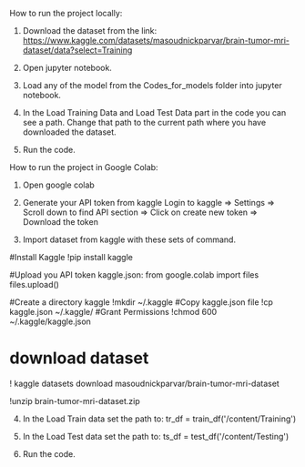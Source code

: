How to run the project locally:

1. Download the dataset from the link: https://www.kaggle.com/datasets/masoudnickparvar/brain-tumor-mri-dataset/data?select=Training

2. Open jupyter notebook.

3. Load any of the model from the Codes_for_models folder into jupyter notebook.

4.  In the Load Training Data and Load Test Data part in the code you can see a path. Change that path to the current path where you have downloaded the dataset.

5. Run the code.


How to run the project in Google Colab:

1. Open google colab

2. Generate your API token from kaggle 
 Login to kaggle => Settings => Scroll down to find API section => Click on create new token => Download the token

3. Import dataset from kaggle with these sets of command.
	
#Install Kaggle
!pip install kaggle

#Upload you API token kaggle.json:
from google.colab import files
files.upload()

#Create a directory kaggle
!mkdir ~/.kaggle
#Copy kaggle.json file
!cp kaggle.json ~/.kaggle/
#Grant Permissions
!chmod 600 ~/.kaggle/kaggle.json

# download dataset
! kaggle datasets download  masoudnickparvar/brain-tumor-mri-dataset

!unzip brain-tumor-mri-dataset.zip

4.  In the Load Train data set the path to:
	tr_df = train_df('/content/Training')


5.  In the Load Test data set the path to:
	ts_df = test_df('/content/Testing')

6. Run the code.


